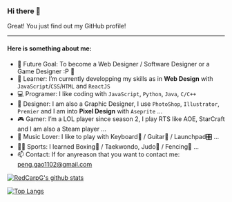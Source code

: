 ### Hi there 👋

Great! You just find out my GitHub profile!

--------------------------------------------------------------

#### Here is something about me:

- 🔮 Future Goal: To become a Web Designer / Software Designer or a Game Designer :P 🎯
- 🌱 Learner: I’m currently developping my skills as in **Web Design** with `JavaScript`/`CSS`/`HTML` and `ReactJS`
- 💻 Programer: I like coding with `JavaScript`, `Python`, `Java`, `C/C++`
- 🎨 Designer: I am also a Graphic Designer, I use `PhotoShop`, `Illustrator`, `Premier` and I am into **Pixel Design** with `Aseprite` ...
- 🎮 Gamer: I’m a LOL player since season 2, I play RTS like AOE, StarCraft and I am also a Steam player ...
- 🎵 Music Lover: I like to play with Keyboard🎹 / Guitar🎸 / Launchpad🎛 ...
- 🏃‍♂️ Sports: I learned Boxing🥊 / Taekwondo, Judo🥋 / Fencing🤺 ...
- 📫 Contact: If for anyreason that you want to contact me: peng.gao1102@gmail.com

[![RedCarpG's github stats](https://github-readme-stats.vercel.app/api?username=REDCARPG&theme=gruvbox)](https://github.com/REDCARPG/github-readme-stats)

[![Top Langs](https://github-readme-stats.vercel.app/api/top-langs/?username=REDCARPG&layout=compact&theme=gruvbox)](https://github.com/REDCARPG/github-readme-stats)
